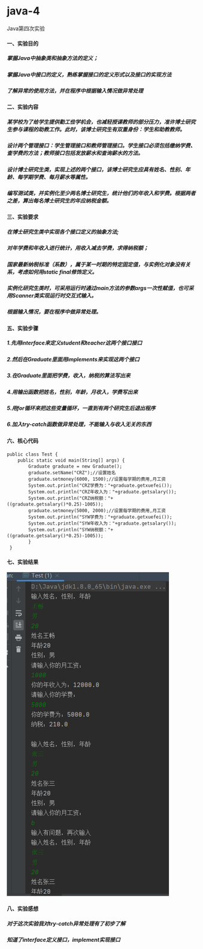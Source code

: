 # java-4
Java第四次实验
#### 一、实验目的
##### 掌握Java中抽象类和抽象方法的定义； 
##### 掌握Java中接口的定义，熟练掌握接口的定义形式以及接口的实现方法
##### 了解异常的使用方法，并在程序中根据输入情况做异常处理
#### 二、实验内容
##### 某学校为了给学生提供勤工俭学机会，也减轻授课教师的部分压力，准许博士研究生参与课程的助教工作。此时，该博士研究生有双重身份：学生和助教教师。
##### 设计两个管理接口：学生管理接口和教师管理接口。学生接口必须包括缴纳学费、查学费的方法；教师接口包括发放薪水和查询薪水的方法。
##### 设计博士研究生类，实现上述的两个接口，该博士研究生应具有姓名、性别、年龄、每学期学费、每月薪水等属性。
##### 编写测试类，并实例化至少两名博士研究生，统计他们的年收入和学费。根据两者之差，算出每名博士研究生的年应纳税金额。
#### 三、实验要求
##### 在博士研究生类中实现各个接口定义的抽象方法;
##### 对年学费和年收入进行统计，用收入减去学费，求得纳税额；
##### 国家最新纳税标准（系数），属于某一时期的特定固定值，与实例化对象没有关系，考虑如何用static  final修饰定义。
##### 实例化研究生类时，可采用运行时通过main方法的参数args一次性赋值，也可采用Scanner类实现运行时交互式输入。
##### 根据输入情况，要在程序中做异常处理。
#### 五、实验步骤
##### 1.先用interface来定义student和teacher这两个接口接口
##### 2.然后在Graduate里面用implements来实现这两个接口
##### 3.在Graduate里面把学费，收入，纳税的算法写出来
##### 4.用输出函数把姓名，性别，年龄，月收入，学费写出来
##### 5.用for循环来把这些变量循环，一直到有两个研究生后退出程序
##### 6.加入try-catch函数做异常处理，不能输入与收入无关的东西
#### 六、核心代码
```
public class Test {
    public static void main(String[] args) {
        Graduate graduate = new Graduate();
        graduate.setName("CRZ");//设置姓名
        graduate.setmoney(6000, 1500);//设置每学期的费用,月工资
        System.out.println("CRZ学费为："+graduate.getxuefei());
        System.out.println("CRZ年收入为："+graduate.getsalary()); 
        System.out.println("CRZ纳税额："+((graduate.getsalary()*0.25)-1005));
        graduate.setmoney(5000, 2000);//设置每学期的费用,月工资
        System.out.println("SYW学费为："+graduate.getxuefei());
        System.out.println("SYW年收入为："+graduate.getsalary()); 
        System.out.println("SYW纳税额："+((graduate.getsalary()*0.25)-1005));	
        }
 }
 ```
#### 七、实验结果
![实验截图](https://github.com/wccc33/experience-4/blob/main/1.png)
#### 八、实验感想
##### 对于这次实验我对try-catch异常处理有了初步了解
##### 知道了interface定义接口，implement实现接口

